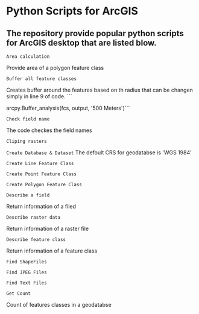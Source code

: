 # Python Scripts for ArcGIS

## The repository provide popular python scripts for ArcGIS desktop that are listed blow.

```Area calculation```

Provide area of a polygon feature class

```Buffer all feature classes ```

Creates buffer around the features based on th radius that can be changen simply in line 9 of code. ```

arcpy.Buffer_analysis(fcs, output, '500 Meters')```

```Check field name```

The code checkes the field names


```Cliping rasters```


```Create Database & Dataset```
The defoult CRS for geodatabse is 'WGS 1984'

```Create Line Feature Class```


```Create Point Feature Class```


```Create Polygon Feature Class```


```Describe a field```

Return information of a filed


```Describe raster data```

Return information of a raster file



```Describe feature class```


Return information of a feature class


```Find ShapeFiles```


```Find JPEG Files```


```Find Text Files```


```Get Count```

Count of features classes in a geodatabse

